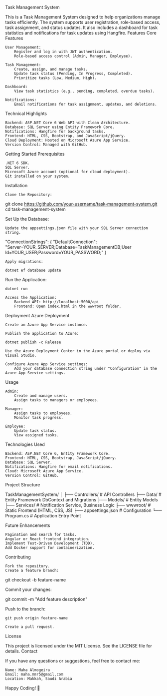 Task Management System

This is a Task Management System designed to help organizations manage tasks efficiently. The system supports user registration, role-based access, task assignment, and status updates. It also includes a dashboard for task statistics and notifications for task updates using Hangfire.
Features
Core Features

    User Management:
        Register and log in with JWT authentication.
        Role-based access control (Admin, Manager, Employee).

    Task Management:
        Create, assign, and manage tasks.
        Update task status (Pending, In Progress, Completed).
        Prioritize tasks (Low, Medium, High).

    Dashboard:
        View task statistics (e.g., pending, completed, overdue tasks).

    Notifications:
        Email notifications for task assignment, updates, and deletions.

Technical Highlights

    Backend: ASP.NET Core 6 Web API with Clean Architecture.
    Database: SQL Server using Entity Framework Core.
    Notifications: Hangfire for background tasks.
    Frontend: HTML, CSS, Bootstrap, and JavaScript/jQuery.
    Cloud Deployment: Hosted on Microsoft Azure App Service.
    Version Control: Managed with GitHub.

Getting Started
Prerequisites

    .NET 6 SDK.
    SQL Server.
    Microsoft Azure account (optional for cloud deployment).
    Git installed on your system.

Installation

    Clone the Repository:

git clone https://github.com/your-username/task-management-system.git
cd task-management-system

Set Up the Database:

    Update the appsettings.json file with your SQL Server connection string.

"ConnectionStrings": {
    "DefaultConnection": "Server=YOUR_SERVER;Database=TaskManagementDB;User Id=YOUR_USER;Password=YOUR_PASSWORD;"
}

    Apply migrations:

    dotnet ef database update

Run the Application:

    dotnet run

    Access the Application:
        Backend API: http://localhost:5000/api
        Frontend: Open index.html in the wwwroot folder.

Deployment
Azure Deployment

    Create an Azure App Service instance.

    Publish the application to Azure:

    dotnet publish -c Release

    Use the Azure Deployment Center in the Azure portal or deploy via Visual Studio.

    Configure Azure App Service settings:
        Add your database connection string under "Configuration" in the Azure App Service settings.

Usage

    Admin:
        Create and manage users.
        Assign tasks to managers or employees.

    Manager:
        Assign tasks to employees.
        Monitor task progress.

    Employee:
        Update task status.
        View assigned tasks.

Technologies Used

    Backend: ASP.NET Core 6, Entity Framework Core.
    Frontend: HTML, CSS, Bootstrap, JavaScript/jQuery.
    Database: SQL Server.
    Notifications: Hangfire for email notifications.
    Cloud: Microsoft Azure App Service.
    Version Control: GitHub.

Project Structure

TaskManagementSystem/
│
├── Controllers/          # API Controllers
├── Data/                 # Entity Framework DbContext and Migrations
├── Models/               # Entity Models
├── Services/             # Notification Service, Business Logic
├── wwwroot/              # Static Frontend (HTML, CSS, JS)
├── appsettings.json      # Configuration
└── Program.cs            # Application Entry Point

Future Enhancements

    Pagination and search for tasks.
    Angular or React frontend integration.
    Implement Test-Driven Development (TDD).
    Add Docker support for containerization.

Contributing

    Fork the repository.
    Create a feature branch:

git checkout -b feature-name

Commit your changes:

git commit -m "Add feature description"

Push to the branch:

    git push origin feature-name

    Create a pull request.

License

This project is licensed under the MIT License. See the LICENSE file for details.
Contact

If you have any questions or suggestions, feel free to contact me:

    Name: Maha Almogeira
    Email: maha.mmr5@gmail.com
    Location: Makkah, Saudi Arabia

Happy Coding! 🎉
